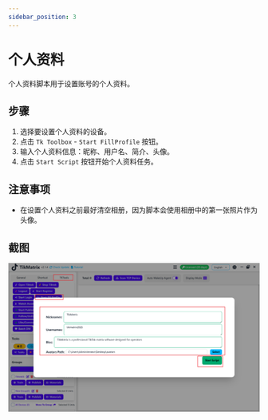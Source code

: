 ```yaml
---
sidebar_position: 3
---
```


# 个人资料

个人资料脚本用于设置账号的个人资料。

## 步骤

1. 选择要设置个人资料的设备。
2. 点击 `Tk Toolbox` - `Start FillProfile` 按钮。
3. 输入个人资料信息：昵称、用户名、简介、头像。
4. 点击 `Start Script` 按钮开始个人资料任务。

## 注意事项

* 在设置个人资料之前最好清空相册，因为脚本会使用相册中的第一张照片作为头像。

## 截图

![个人资料](../img/profile.png)
